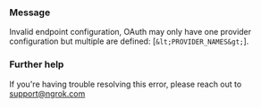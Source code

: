 
### Message
Invalid endpoint configuration, OAuth may only have one provider configuration but multiple are defined: [`&lt;PROVIDER_NAMES&gt;`].

### Further help
If you're having trouble resolving this error, please reach out to [support@ngrok.com](mailto:support@ngrok.com?subject=Help%20with%20ERR_NGROK_1636)

